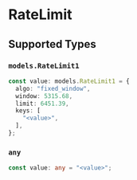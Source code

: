 # RateLimit


## Supported Types

### `models.RateLimit1`

```typescript
const value: models.RateLimit1 = {
  algo: "fixed_window",
  window: 5315.68,
  limit: 6451.39,
  keys: [
    "<value>",
  ],
};
```

### `any`

```typescript
const value: any = "<value>";
```

